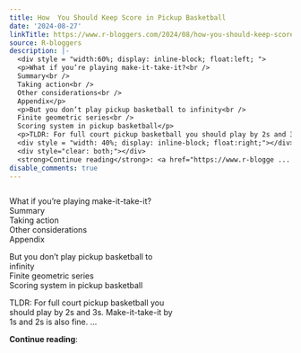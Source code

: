 ```yaml
---
title: How  You Should Keep Score in Pickup Basketball
date: '2024-08-27'
linkTitle: https://www.r-bloggers.com/2024/08/how-you-should-keep-score-in-pickup-basketball/
source: R-bloggers
description: |-
  <div style = "width:60%; display: inline-block; float:left; ">
  <p>What if you’re playing make-it-take-it?<br />
  Summary<br />
  Taking action<br />
  Other considerations<br />
  Appendix</p>
  <p>But you don’t play pickup basketball to infinity<br />
  Finite geometric series<br />
  Scoring system in pickup basketball</p>
  <p>TLDR: For full court pickup basketball you should play by 2s and 3s. Make-it-take-it by 1s and 2s is also fine. ...</p></div>
  <div style = "width: 40%; display: inline-block; float:right;"></div>
  <div style="clear: both;"></div>
  <strong>Continue reading</strong>: <a href="https://www.r-blogge ...
disable_comments: true
---
```

<div style = "width:60%; display: inline-block; float:left; ">
<p>What if you’re playing make-it-take-it?<br />
Summary<br />
Taking action<br />
Other considerations<br />
Appendix</p>
<p>But you don’t play pickup basketball to infinity<br />
Finite geometric series<br />
Scoring system in pickup basketball</p>
<p>TLDR: For full court pickup basketball you should play by 2s and 3s. Make-it-take-it by 1s and 2s is also fine. ...</p></div>
<div style = "width: 40%; display: inline-block; float:right;"></div>
<div style="clear: both;"></div>
<strong>Continue reading</strong>: <a href="https://www.r-blogge ...